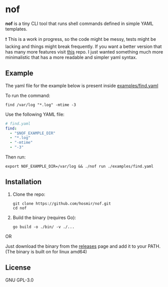 # nof

**nof** is a tiny CLI tool that runs shell commands defined in simple YAML templates.

:exclamation: This is a work in progress, so the code might be messy, tests might be lacking 
and things might break frequently. If you want a better version that has many more features visit [this](https://github.com/go-task/task) repo.
I just wanted something much more minimalistic that has a more readable and simpler yaml syntax.

## Example

The yaml file for the example below is present inside [examples/find.yaml](examples/find.yaml)


To run the command:

```
find /var/log "*.log" -mtime -3
```

Use the following YAML file:

```yaml
# find.yaml
find:
  - "$NOF_EXAMPLE_DIR"
  - "*.log"
  - "-mtime"
  - "-3"
```

Then run:

```
export NOF_EXAMPLE_DIR=/var/log && ./nof run ./examples/find.yaml
```

## Installation

1. Clone the repo:

   ```
   git clone https://github.com/hosmir/nof.git
   cd nof
   ```

2. Build the binary (requires Go):

   ```
   go build -o ./bin/ -v ./...
   ```

OR

Just download the binary from the [releases](/releases) page and add it to your PATH. (The binary is built on for linux amd64)

## License

GNU GPL-3.0
